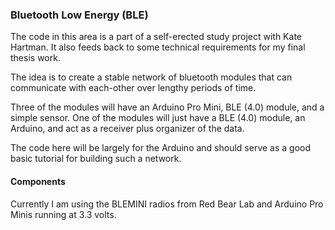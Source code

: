 ### Bluetooth Low Energy (BLE)

The code in this area is a part of a self-erected study project with Kate Hartman. It also feeds back to some technical requirements for my final thesis work.

The idea is to create a stable network of bluetooth modules that can communicate with each-other over lengthy periods of time.

Three of the modules will have an Arduino Pro Mini, BLE (4.0) module, and a simple sensor. One of the modules will just have a BLE (4.0) module, an Arduino, and act as a receiver plus organizer of the data.

The code here will be largely for the Arduino and should serve as a good basic tutorial for building such a network. 

#### Components

Currently I am using the BLEMINI radios from Red Bear Lab and Arduino Pro Minis running at 3.3 volts. 